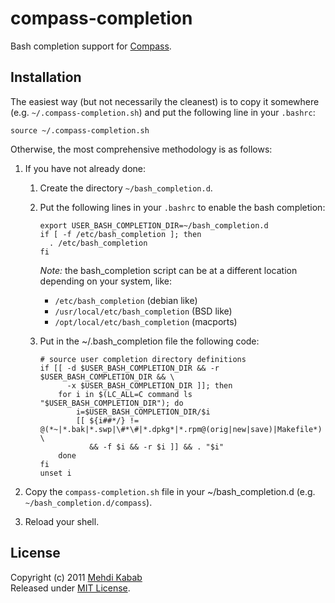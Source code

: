 compass-completion
==================

Bash completion support for [Compass][compass].

Installation
------------

The easiest way (but not necessarily the cleanest) is to copy it somewhere
(e.g. `~/.compass-completion.sh`) and put the following line in your `.bashrc`:

    source ~/.compass-completion.sh

Otherwise, the most comprehensive methodology is as follows:

1. If you have not already done:

   1. Create the directory `~/bash_completion.d`.

   2. Put the following lines in your `.bashrc` to enable the bash completion:

      ~~~
      export USER_BASH_COMPLETION_DIR=~/bash_completion.d
      if [ -f /etc/bash_completion ]; then
        . /etc/bash_completion
      fi
      ~~~

      *Note:* the bash_completion script can be at a different location depending on your system, like:

        * `/etc/bash_completion` (debian like)
        * `/usr/local/etc/bash_completion` (BSD like)
        * `/opt/local/etc/bash_completion` (macports)

   3. Put in the ~/.bash_completion file the following code:

      ~~~
      # source user completion directory definitions
      if [[ -d $USER_BASH_COMPLETION_DIR && -r $USER_BASH_COMPLETION_DIR && \
            -x $USER_BASH_COMPLETION_DIR ]]; then
          for i in $(LC_ALL=C command ls "$USER_BASH_COMPLETION_DIR"); do
              i=$USER_BASH_COMPLETION_DIR/$i
              [[ ${i##*/} != @(*~|*.bak|*.swp|\#*\#|*.dpkg*|*.rpm@(orig|new|save)|Makefile*) \
                 && -f $i && -r $i ]] && . "$i"
          done
      fi
      unset i
      ~~~

2. Copy the `compass-completion.sh` file in your ~/bash_completion.d (e.g. `~/bash_completion.d/compass`).
3. Reload your shell.

License
-------

Copyright (c) 2011 [Mehdi Kabab][blog]  
Released under [MIT License][license].

[blog]: http://pioupioum.fr/
[compass]: http://compass-style.org/
[license]: http://opensource.org/licenses/mit-license.php "The MIT License"
